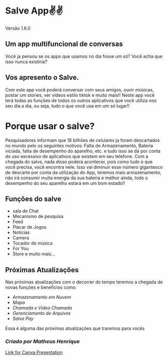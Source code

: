 # Salve App✌✌
Versão 1.6.0

## Um app multifuncional de conversas 

Você ja pensou se os apps que usamos no dia fosse um só? Você acha que isso nunca existiria?
## Vos apresento o Salve.
Com este app você poderá conversar com seus amigos, ouvir músicas, postar um stories, ver vídeos estilo tiktok e muito mais!!
Neste app você terá todas as funções de todos os outros aplicativos que você utiliza nos seu dia a dia, ou seja, tudo o que você usa em um só lugar!!
# Porque usar o salve?
Pesquisadores informam que 18 bilhões de celulares ja foram descartados no mundo pelo os seguintes motivos: Falta de Armazenamento, Bateria viciada, falta de desempenho do aparelho, etc. e tudo isso se dá por conta do uso excessivo de aplicativos que existem em seu telefone. 
Com a chegada do salve, nada disso poderá acontecer, pois como tudo o que você precisa, você encontra nele. Isso vai diminuir esse número gigantesco de descarte por conta da utilização do App, teremos mais armazenamento, não irá consumir muita energia da sua bateria e melhor ainda, todo o desempenho do seu aparelho estará em um bom estado!!

## Funções do salve
 - sala de Chat
 - Mecanismo de pesquisa
 - Feed
 - Placar de Jogos
 - Notícias
 - Camera
 - Tocador de música
 - For You
 - Store
 e muito mais...
 
 ## Próximas Atualizações
 Nas próximas atualizações com o decorrer do tempo teremos a chegada de novas funções e beneficios como:
  - *Armazenamento em Nuvem*
  - *Mapa*
  - *Chamada e Video Chamada*
  - *Gerenciamento de Arquivos*
  - *Salve Pay*
  
  Essa é alguma das próximas atualizações que traremos para vocês
  
  ### *Criado por Matheus Henrique*

[Link for Canva Presentation](<https://www.canva.com/design/DAFcYGpejLc/rp8sSBKHYnmT9bfLd07gLA/edit?utm_content=DAFcYGpejLc&utm_campaign=designshare&utm_medium=link2&utm_source=sharebutton>)

